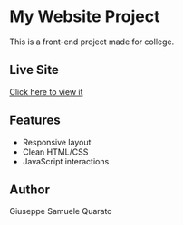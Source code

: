 # My Website Project

This is a front-end project made for college.

## Live Site
[Click here to view it](https://samuelegiuseppe25.github.io)

## Features
- Responsive layout
- Clean HTML/CSS
- JavaScript interactions

## Author
Giuseppe Samuele Quarato
